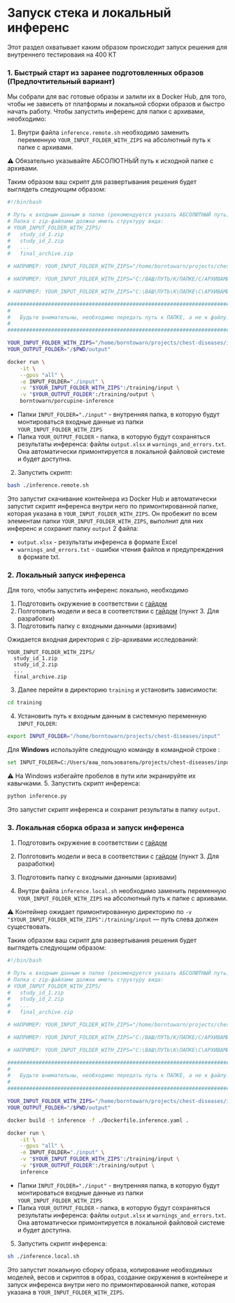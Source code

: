 # Запуск стека и локальный инференс

Этот раздел охватывает каким образом происходит запуск решения для внутреннего тестироваия на 400 КТ

### 1. Быстрый старт из заранее подготовленных образов (Предпочтительный вариант)

Мы собрали для вас готовые образы и залили их в Docker Hub, для того, чтобы не зависеть от платформы и локальной сборки образов и быстро начать работу.
Чтобы запустить инференс для папки с архивами, необходимо:

1. Внутри файла `inference.remote.sh` необходимо заменить переменную `YOUR_INPUT_FOLDER_WITH_ZIPS` на абсолютный путь к папке с архивами.

⚠️ Обязательно указывайте АБСОЛЮТНЫЙ путь к исходной папке с архивами.

Таким образом ваш скрипт для развертывания решения будет выглядеть следующим образом:
```bash
#!/bin/bash

# Путь к входным данным в папке (рекомендуется указать АБСОЛЮТНЫЙ путь)
# Папка с zip-файлами должна иметь структуру вида:
# YOUR_INPUT_FOLDER_WITH_ZIPS/
#   study_id_1.zip
#   study_id_2.zip
#   ...
#   final_archive.zip

# НАПРИМЕР: YOUR_INPUT_FOLDER_WITH_ZIPS="/home/borntowarn/projects/chest-diseases/input"

# НАПРИМЕР: YOUR_INPUT_FOLDER_WITH_ZIPS="C:/ВАШ/ПУТЬ/К/ПАПКЕ/С/АРХИВАМИ"

# НАПРИМЕР: YOUR_INPUT_FOLDER_WITH_ZIPS="C:\ВАШ\ПУТЬ\К\ПАПКЕ\С\АРХИВАМИ"

###########################################################################
#                                                                         #
#   Будьте внимательны, необходимо передать путь к ПАПКЕ, а не к файлу!   #
#                                                                         #
###########################################################################

YOUR_INPUT_FOLDER_WITH_ZIPS="/home/borntowarn/projects/chest-diseases/input"
YOUR_OUTPUT_FOLDER="/$PWD/output"

docker run \
    -it \
    --gpus "all" \
    -e INPUT_FOLDER="./input" \
    -v "$YOUR_INPUT_FOLDER_WITH_ZIPS":/training/input \
    -v "$YOUR_OUTPUT_FOLDER":/training/output \
    borntowarn/porcupine-inference
```

-  Папки `INPUT_FOLDER="./input"` - внутренняя папка, в которую будут монтироваться входные данные из папки `YOUR_INPUT_FOLDER_WITH_ZIPS`
-  Папка `YOUR_OUTPUT_FOLDER` - папка, в которую будут сохраняться результаты инференса: файлы `output.xlsx` и `warnings_and_errors.txt`. Она автоматически примонтируется в локальной файловой системе и будет доступна.

2. Запустить скрипт:
```bash
bash ./inference.remote.sh
```

Это запустит скачивание контейнера из Docker Hub и автоматически запустит скрипт инференса внутри него по примонтированной папке, которая указана в `YOUR_INPUT_FOLDER_WITH_ZIPS`.
Он пробежит по всем элементам папки `YOUR_INPUT_FOLDER_WITH_ZIPS`, выполнит для них инференс и сохранит папку `output` 2 файла:
- `output.xlsx` - результаты инференса в формате Excel
- `warnings_and_errors.txt` - ошибки чтения файлов и предупреждения в формате txt.


### 2. Локальный запуск инференса

Для того, чтобы запустить инференс локально, необходимо

1. Подготовить окружение в соответствии с [гайдом](./development.md)
2. Полготовить модели и веса в соответствии с [гайдом](./models.md) (пункт 3. Для разработки)
2. Подготовить папку с входными данными (архивами)

Ожидается входная директория с zip-архивами исследований:
```
YOUR_INPUT_FOLDER_WITH_ZIPS/
  study_id_1.zip
  study_id_2.zip
  ...
  final_archive.zip
```

3. Далее перейти в директорию `training` и установить зависимости:
```bash
cd training
```
4. Установить путь к входным данным в системную переменную `INPUT_FOLDER`:
```bash
export INPUT_FOLDER="/home/borntowarn/projects/chest-diseases/input"
```
Для **Windows** используйте следующую команду в командной строке :
```bash
set INPUT_FOLDER=C:/Users/ваш_пользователь/projects/chest-diseases/input
```

⚠️ На Windows избегайте пробелов в пути или экранируйте их кавычками.
5. Запустить скрипт инференса:
```bash
python inference.py
```

Это запустит скрипт инференса и сохранит результаты в папку `output`.

### 3. Локальная сборка образа и запуск инференса

1. Подготовить окружение в соответствии с [гайдом](./development.md)
2. Полготовить модели и веса в соответствии с [гайдом](./models.md) (пункт 3. Для разработки)
3. Подготовить папку с входными данными (архивами)

4. Внутри файла `inference.local.sh` необходимо заменить переменную `YOUR_INPUT_FOLDER_WITH_ZIPS` на абсолютный путь к папке с архивами.

⚠️ Контейнер ожидает примонтированную директорию по `-v "$YOUR_INPUT_FOLDER_WITH_ZIPS":/training/input` — путь слева должен существовать.

Таким образом ваш скрипт для развертывания решения будет выглядеть следующим образом:
```bash
#!/bin/bash

# Путь к входным данным в папке (рекомендуется указать АБСОЛЮТНЫЙ путь)
# Папка с zip-файлами должна иметь структуру вида:
# YOUR_INPUT_FOLDER_WITH_ZIPS/
#   study_id_1.zip
#   study_id_2.zip
#   ...
#   final_archive.zip

# НАПРИМЕР: YOUR_INPUT_FOLDER_WITH_ZIPS="/home/borntowarn/projects/chest-diseases/input"

# НАПРИМЕР: YOUR_INPUT_FOLDER_WITH_ZIPS="C:/ВАШ/ПУТЬ/К/ПАПКЕ/С/АРХИВАМИ"

# НАПРИМЕР: YOUR_INPUT_FOLDER_WITH_ZIPS="C:\ВАШ\ПУТЬ\К\ПАПКЕ\С\АРХИВАМИ"

###########################################################################
#                                                                         #
#   Будьте внимательны, необходимо передать путь к ПАПКЕ, а не к файлу!   #
#                                                                         #
###########################################################################

YOUR_INPUT_FOLDER_WITH_ZIPS="/home/borntowarn/projects/chest-diseases/input"
YOUR_OUTPUT_FOLDER="/$PWD/output"

docker build -t inference -f ./Dockerfile.inference.yaml .

docker run \
    -it \
    --gpus "all" \
    -e INPUT_FOLDER="./input" \
    -v "$YOUR_INPUT_FOLDER_WITH_ZIPS":/training/input \
    -v "$YOUR_OUTPUT_FOLDER":/training/output \
    inference
```

-  Папки `INPUT_FOLDER="./input"` - внутренняя папка, в которую будут монтироваться входные данные из папки `YOUR_INPUT_FOLDER_WITH_ZIPS`
-  Папка `YOUR_OUTPUT_FOLDER` - папка, в которую будут сохраняться результаты инференса: файлы `output.xlsx` и `warnings_and_errors.txt`. Она автоматически примонтируется в локальной файловой системе и будет доступна.

5. Запустить скрипт инференса:
```bash
sh ./inference.local.sh
```

Это запустит локальную сборку образа, копирование необходимых моделей, весов и скриптов в образ, создание окружения в контейнере и запуск инференса внутри него по примонтированной папке, которая указана в `YOUR_INPUT_FOLDER_WITH_ZIPS`.